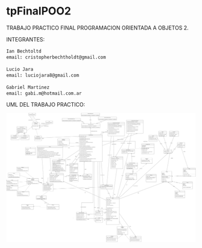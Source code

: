 # tpFinalPOO2

TRABAJO PRACTICO FINAL PROGRAMACION ORIENTADA A OBJETOS 2.

INTEGRANTES:

	Ian Bechtoltd 
	email: cristopherbechtholdt@gmail.com

  	Lucio Jara
	email: luciojara8@gmail.com
 
	Gabriel Martinez
	email: gabi.m@hotmail.com.ar

 
UML DEL TRABAJO PRACTICO:

 ![tpFinalPOO2](https://raw.githubusercontent.com/ljara8/tpFinalPOO2/main/UML-TP-v3.drawio.png)

